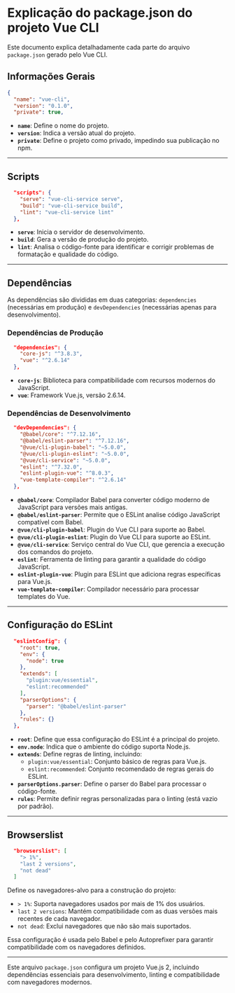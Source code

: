 # Explicação do package.json do projeto Vue CLI

Este documento explica detalhadamente cada parte do arquivo `package.json` gerado pelo Vue CLI.

## Informações Gerais

```json
{
  "name": "vue-cli",
  "version": "0.1.0",
  "private": true,
```

- **`name`**: Define o nome do projeto.
- **`version`**: Indica a versão atual do projeto.
- **`private`**: Define o projeto como privado, impedindo sua publicação no npm.

---

## Scripts

```json
  "scripts": {
    "serve": "vue-cli-service serve",
    "build": "vue-cli-service build",
    "lint": "vue-cli-service lint"
  },
```

- **`serve`**: Inicia o servidor de desenvolvimento.
- **`build`**: Gera a versão de produção do projeto.
- **`lint`**: Analisa o código-fonte para identificar e corrigir problemas de formatação e qualidade do código.

---

## Dependências

As dependências são divididas em duas categorias: `dependencies` (necessárias em produção) e `devDependencies` (necessárias apenas para desenvolvimento).

### Dependências de Produção

```json
  "dependencies": {
    "core-js": "^3.8.3",
    "vue": "^2.6.14"
  },
```

- **`core-js`**: Biblioteca para compatibilidade com recursos modernos do JavaScript.
- **`vue`**: Framework Vue.js, versão 2.6.14.

### Dependências de Desenvolvimento

```json
  "devDependencies": {
    "@babel/core": "^7.12.16",
    "@babel/eslint-parser": "^7.12.16",
    "@vue/cli-plugin-babel": "~5.0.0",
    "@vue/cli-plugin-eslint": "~5.0.0",
    "@vue/cli-service": "~5.0.0",
    "eslint": "^7.32.0",
    "eslint-plugin-vue": "^8.0.3",
    "vue-template-compiler": "^2.6.14"
  },
```

- **`@babel/core`**: Compilador Babel para converter código moderno de JavaScript para versões mais antigas.
- **`@babel/eslint-parser`**: Permite que o ESLint analise código JavaScript compatível com Babel.
- **`@vue/cli-plugin-babel`**: Plugin do Vue CLI para suporte ao Babel.
- **`@vue/cli-plugin-eslint`**: Plugin do Vue CLI para suporte ao ESLint.
- **`@vue/cli-service`**: Serviço central do Vue CLI, que gerencia a execução dos comandos do projeto.
- **`eslint`**: Ferramenta de linting para garantir a qualidade do código JavaScript.
- **`eslint-plugin-vue`**: Plugin para ESLint que adiciona regras específicas para Vue.js.
- **`vue-template-compiler`**: Compilador necessário para processar templates do Vue.

---

## Configuração do ESLint

```json
  "eslintConfig": {
    "root": true,
    "env": {
      "node": true
    },
    "extends": [
      "plugin:vue/essential",
      "eslint:recommended"
    ],
    "parserOptions": {
      "parser": "@babel/eslint-parser"
    },
    "rules": {}
  },
```

- **`root`**: Define que essa configuração do ESLint é a principal do projeto.
- **`env.node`**: Indica que o ambiente do código suporta Node.js.
- **`extends`**: Define regras de linting, incluindo:
  - `plugin:vue/essential`: Conjunto básico de regras para Vue.js.
  - `eslint:recommended`: Conjunto recomendado de regras gerais do ESLint.
- **`parserOptions.parser`**: Define o parser do Babel para processar o código-fonte.
- **`rules`**: Permite definir regras personalizadas para o linting (está vazio por padrão).

---

## Browserslist

```json
  "browserslist": [
    "> 1%",
    "last 2 versions",
    "not dead"
  ]
```

Define os navegadores-alvo para a construção do projeto:
- `> 1%`: Suporta navegadores usados por mais de 1% dos usuários.
- `last 2 versions`: Mantém compatibilidade com as duas versões mais recentes de cada navegador.
- `not dead`: Exclui navegadores que não são mais suportados.

Essa configuração é usada pelo Babel e pelo Autoprefixer para garantir compatibilidade com os navegadores definidos.

---

Este arquivo `package.json` configura um projeto Vue.js 2, incluindo dependências essenciais para desenvolvimento, linting e compatibilidade com navegadores modernos.
